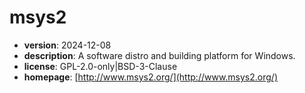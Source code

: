 # msys2

- **version**: 2024-12-08
- **description**: A software distro and building platform for Windows.
- **license**: GPL-2.0-only|BSD-3-Clause
- **homepage**: [http://www.msys2.org/](http://www.msys2.org/)

